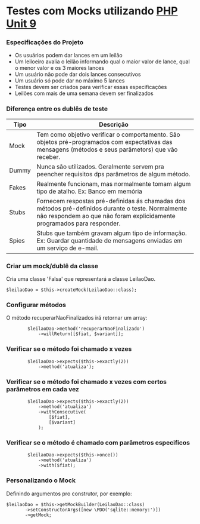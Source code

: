 # Testes com Mocks utilizando [PHP Unit 9](https://phpunit.de)

### Especificações do Projeto
- Os usuários podem dar lances em um leilão
- Um leiloeiro avalia o leilão informando qual o maior valor de lance, qual o menor valor e os 3 maiores lances
- Um usuário não pode dar dois lances consecutivos
- Um usuário só pode dar no máximo 5 lances
- Testes devem ser criados para verificar essas especificações
- Leilões com mais de uma semana devem ser finalizados 

### Diferença entre os dublês de teste

|Tipo|Descrição|
|---|---|
|Mock|Tem como objetivo verificar o comportamento. São objetos pré-programados com expectativas das mensagens (métodos e seus parâmetors) que vão receber.|
|Dummy|Nunca são utilizados. Geralmente servem pra peencher requisitos dps parâmetros de algum método.|
|Fakes|Realmente funcionam, mas normalmente tomam algum tipo de atalho. Ex: Banco em memória|
|Stubs|Fornecem respostas pré-definidas ás chamadas dos métodos pré-definidos durante o teste. Normalmente não respondem ao que não foram explicidamente programados para responder.|
|Spies|Stubs que também gravam algum tipo de informação. Ex: Guardar quantidade de mensagens enviadas em um serviço de e-mail. |

### Criar um mock/dublê da classe

Cria uma classe 'Falsa' que representará a classe LeilaoDao. 
```
$leilaoDao = $this->createMock(LeilaoDao::class);
```

### Configurar métodos
O método recuperarNaoFinalizados irá retornar um array:
```
        $leilaoDao->method('recuperarNaoFinalizado')
            ->willReturn([$fiat, $variant]);
```

### Verificar se o método foi chamado x vezes
```
        $leilaoDao->expects($this->exactly(2))
            ->method('atualiza');
```

### Verificar se o método foi chamado x vezes com certos parâmetros em cada vez
```
        $leilaoDao->expects($this->exactly(2))
            ->method('atualiza')
            ->withConsecutive(
                [$fiat],
                [$variant]
            );
```

### Verificar se o método é chamado com parâmetros especificos
```
        $leilaoDao->expects($this->once())
            ->method('atualiza')
            ->with($fiat);
 ```
 
 ### Personalizando o Mock
 
 Definindo argumentos pro construtor, por exemplo: 
 ```
 $leilaoDao = $this->getMockBuilder(LeilaoDao::class)
        ->setConstructorArgs([new \PDO('sqlite::memory:')])
        ->getMock;
 ```
 
 
 
